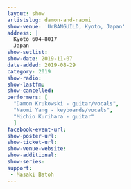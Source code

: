 ```yaml
---
layout: show
artistslug: damon-and-naomi
show-venue: 'UrBANGUILD, Kyoto, Japan'
address: |
  Kyoto 604-8017 
  Japan
show-setlist:
show-date: 2019-11-07
date-added: 2019-08-29
category: 2019
show-radio:
show-lastfm:
show-cancelled:
performers: [
  "Damon Krukowski - guitar/vocals",
  "Naomi Yang - keyboards/vocals",
  "Michio Kurihara - guitar"
  ]
facebook-event-url: 
show-poster-url: 
show-ticket-url: 
show-venue-website: 
show-additional:
show-series: 
support:
 - Masaki Batoh
---
```

